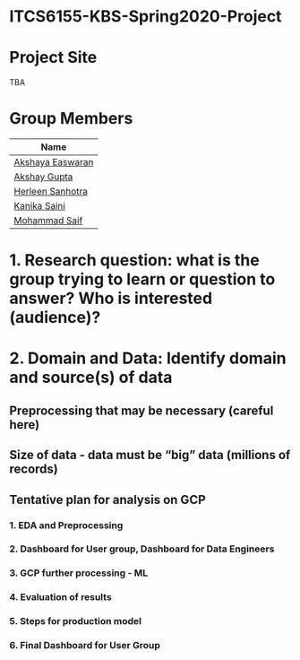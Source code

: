 # ITCS6155-KBS-Spring2020-Project

# Project Site
TBA

# Group Members
|Name     | 
|---------|
|[Akshaya Easwaran](https://github.com/Akshuhrsh)| 
|[Akshay Gupta](https://github.com/akshaygupta16) |    
|[Herleen Sanhotra](https://github.com/HerleenS) |    
|[Kanika Saini](https://github.com/skanikasaini6) |
|[Mohammad Saif](https://github.com/saif031197) |

# 1. Research question: what is the group trying to learn or question to answer? Who is interested (audience)?

# 2. Domain and Data: Identify domain and source(s) of data

## Preprocessing that may be necessary (careful here)

## Size of data - data must be “big” data (millions of records)

## Tentative plan for analysis on GCP

### 1. EDA and Preprocessing

###         2. Dashboard for User group, Dashboard for Data Engineers

###         3. GCP further processing - ML

###        4. Evaluation of results

###         5. Steps for production model

###         6. Final Dashboard for User Group
